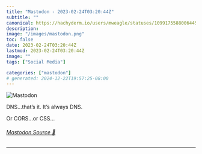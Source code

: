 ```yaml
---
title: "Mastodon - 2023-02-24T03:20:44Z"
subtitle: ""
canonical: https://hachyderm.io/users/mweagle/statuses/109917558800644557
description:
image: "/images/mastodon.png"
toc: false
date: 2023-02-24T03:20:44Z
lastmod: 2023-02-24T03:20:44Z
image: ""
tags: ["Social Media"]

categories: ["mastodon"]
# generated: 2024-12-22T19:57:25-08:00
---
```

![Mastodon](/images/mastodon.png)

<p>DNS…that’s it. It’s always DNS.</p><p>Or CORS…or CSS…</p>


###### [Mastodon Source 🐘](https://hachyderm.io/@mweagle/109917558800644557)

___
